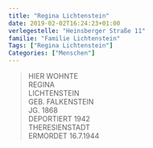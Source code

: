 ```yaml
---
title: "Regina Lichtenstein"
date: 2019-02-02T16:24:23+01:00
verlegestelle: "Heinsberger Straße 11"
familie: "Familie Lichtenstein"
Tags: ["Regina Lichtenstein"]
Categories: ["Menschen"]
---
```


> HIER WOHNTE <br />
> REGINA <br />
> LICHTENSTEIN <br />
> GEB. FALKENSTEIN <br />
> JG. 1868 <br />
> DEPORTIERT 1942 <br />
> THERESIENSTADT <br />
> ERMORDET 16.7.1944 <br />